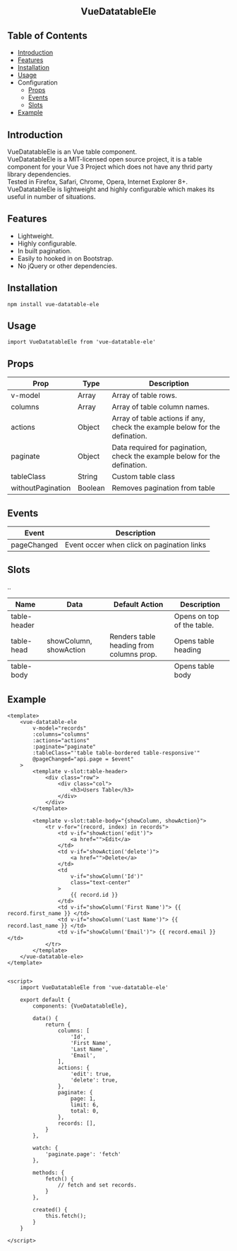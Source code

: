 <h2 align="center">VueDatatableEle</h2>

## Table of Contents
- [Introduction](#introduction)
- [Features](#features)
- [Installation](#install)
- [Usage](#usage)
- Configuration
  - [Props](#props)
  - [Events](#events)
  - [Slots](#slots)
- [Example](#example)

## Introduction <a name = "introduction"></a>
VueDatatableEle is an Vue table component.\
VueDatatableEle is a MIT-licensed open source project, it is a table component for your Vue 3 Project which does not have any thrid party library dependencies.\
Tested in Firefox, Safari, Chrome, Opera, Internet Explorer 8+.
VueDatatableEle is lightweight and highly configurable which makes its useful in number of situations.

## Features <a name = "features"></a>
* Lightweight.
* Highly configurable.
* In built pagination.
* Easily to hooked in on Bootstrap.
* No jQuery or other dependencies.

## Installation <a name = "install"></a>
```
npm install vue-datatable-ele
```

## Usage <a name = "usage"></a>
```
import VueDatatableEle from 'vue-datatable-ele'
```

## Props <a name = "props"></a>

| Prop                | Type          | Description                   |
|---------------------|---------------|-------------------------------|
| v-model             | Array         | Array of table rows.          |
| columns             | Array         | Array of table column names.  |
| actions             | Object        | Array of table actions if any, check the example below for the defination.|
| paginate            | Object        | Data required for pagination, check the example below for the defination.|
| tableClass          | String        | Custom table class            |
| withoutPagination   | Boolean       | Removes pagination from table |

## Events <a name = "events"></a>

| Event               | Description                   |
|---------------------|------------------------------|
| pageChanged         | Event occer when click on pagination links  |

## Slots <a name = "slots"></a>

| Name                | Data                   | Default Action                           | Description                   |
|---------------------|------------------------|------------------------------------------|-------------------------------|
| table-header        |                        |                                          | Opens on top of the table.    |
| table-head          | showColumn, showAction | Renders table heading from columns prop. | Opens table heading <thead>.  |
| table-body          |                        |                                          | Opens table body <tbody>.     |

## Example <a name = "example"></a>
```
<template>
    <vue-datatable-ele
        v-model="records"
        :columns="columns"
        :actions="actions"
        :paginate="paginate"
        :tableClass="'table table-bordered table-responsive'"
        @pageChanged="api.page = $event"
    >
        <template v-slot:table-header>
            <div class="row">
                <div class="col">
                    <h3>Users Table</h3>
                </div>
            </div>
        </template>

        <template v-slot:table-body="{showColumn, showAction}">
            <tr v-for="(record, index) in records">
                <td v-if="showAction('edit')">
                    <a href="">Edit</a>
                </td>
                <td v-if="showAction('delete')">
                    <a href="">Delete</a>
                </td>
                <td
                    v-if="showColumn('Id')"
                    class="text-center"
                >
                    {{ record.id }}
                </td>
                <td v-if="showColumn('First Name')"> {{ record.first_name }} </td>
                <td v-if="showColumn('Last Name')"> {{ record.last_name }} </td>
                <td v-if="showColumn('Email')"> {{ record.email }} </td>
            </tr>
        </template>
    </vue-datatable-ele>
</template>


<script>
    import VueDatatableEle from 'vue-datatable-ele'

    export default {
        components: {VueDatatableEle},

        data() {
            return {
                columns: [
                    'Id',
                    'First Name',
                    'Last Name',
                    'Email',
                ],
                actions: {
                    'edit': true,
                    'delete': true,
                },
                paginate: {
                    page: 1,
                    limit: 6,
                    total: 0,
                },
                records: [],
            }
        },

        watch: {
            'paginate.page': 'fetch'
        },

        methods: {
            fetch() {
                // fetch and set records.
            }
        },

        created() {
            this.fetch();
        }
    }

</script>
```
